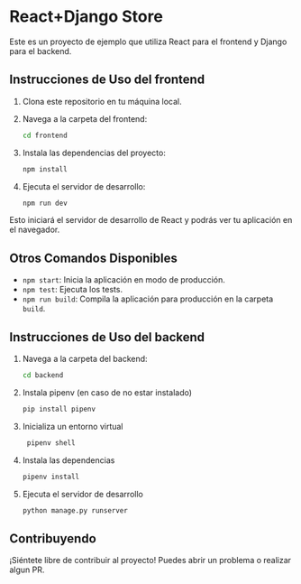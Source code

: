 # React+Django Store

Este es un proyecto de ejemplo que utiliza React para el frontend y Django para el backend.

## Instrucciones de Uso del frontend

1. Clona este repositorio en tu máquina local.

2. Navega a la carpeta del frontend:

    ```bash
    cd frontend
    ```

3. Instala las dependencias del proyecto:

    ```bash
    npm install
    ```

4. Ejecuta el servidor de desarrollo:

    ```bash
    npm run dev
    ```

Esto iniciará el servidor de desarrollo de React y podrás ver tu aplicación en el navegador.

## Otros Comandos Disponibles

- `npm start`: Inicia la aplicación en modo de producción.
- `npm test`: Ejecuta los tests.
- `npm run build`: Compila la aplicación para producción en la carpeta `build`.

## Instrucciones de Uso del backend

1. Navega a la carpeta del backend:

    ```bash
    cd backend
    ```
2. Instala pipenv (en caso de no estar instalado)
    ```bash
    pip install pipenv
    ```
3. Inicializa un entorno virtual
   ```bash
    pipenv shell
    ```
4. Instala las dependencias 
    ```bash
    pipenv install
    ```
    
5. Ejecuta el servidor de desarrollo
    ```bash
    python manage.py runserver
    ```

## Contribuyendo

¡Siéntete libre de contribuir al proyecto! Puedes abrir un problema o realizar algun PR.


